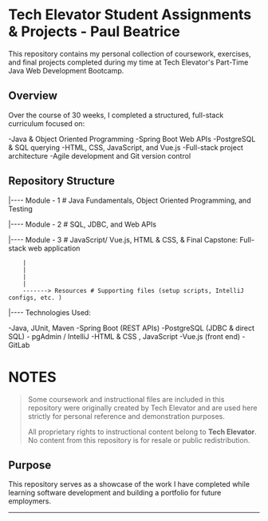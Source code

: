 # Tech Elevator Student Assignments & Projects - Paul Beatrice

This repository contains my personal collection of coursework, exercises, and final projects completed during my time at Tech Elevator's Part-Time Java Web Development Bootcamp.

## Overview

Over the course of 30 weeks, I completed a structured, full-stack curriculum focused on:

-Java & Object Oriented Programming
-Spring Boot Web APIs
-PostgreSQL & SQL querying
-HTML, CSS, JavaScript, and Vue.js
-Full-stack project architecture
-Agile development and Git version control


## Repository Structure

|---- Module - 1 # Java Fundamentals, Object Oriented Programming, and Testing

|---- Module - 2 # SQL, JDBC, and Web APIs

|---- Module - 3 # JavaScript/ Vue.js,  HTML & CSS, 
        & Final Capstone: Full-stack web application

        |
        |
        |
        |
        -------> Resources # Supporting files (setup scripts, IntelliJ configs, etc. )



|---- Technologies Used: 

-Java, JUnit, Maven
-Spring Boot (REST APIs)
-PostgreSQL (JDBC & direct SQL) - pgAdmin / IntelliJ
-HTML & CSS , JavaScript
-Vue.js (front end)
-GitLab



# NOTES  

> Some coursework and instructional files are included in this repository were originally created by Tech Elevator and are used here strictly for personal reference and demonstration purposes.
>
> All proprietary rights to instructional content belong to **Tech Elevator**. No content from this repository is for resale or public redistribution.


## Purpose

This repository serves as a showcase of the work I have completed while learning software development and building a portfolio for future employmers.

------------------------------------------------------------------------------------------------------------------------------------------------------------------------------------------------------------------------------
